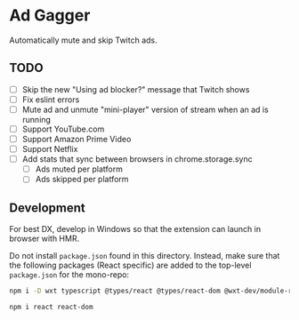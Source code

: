 # Ad Gagger

Automatically mute and skip Twitch ads.

## TODO

- [ ] Skip the new "Using ad blocker?" message that Twitch shows
- [ ] Fix eslint errors
- [ ] Mute ad and unmute "mini-player" version of stream when an ad is running
- [ ] Support YouTube.com
- [ ] Support Amazon Prime Video
- [ ] Support Netflix
- [ ] Add stats that sync between browsers in chrome.storage.sync
  - [ ] Ads muted per platform
  - [ ] Ads skipped per platform

## Development

For best DX, develop in Windows so that the extension can launch in browser with HMR.

Do not install `package.json` found in this directory. Instead, make sure that the following packages (React specific) are added to the top-level `package.json` for the mono-repo:

```sh
npm i -D wxt typescript @types/react @types/react-dom @wxt-dev/module-react
```

```sh
npm i react react-dom
```
